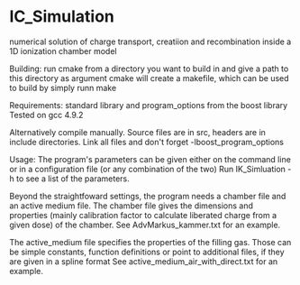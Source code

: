 # IC_Simulation
numerical solution of charge transport, creatiion and recombination inside a 1D ionization chamber model

Building:
run cmake from a directory you want to build in and give a path to this directory as argument
cmake will create a makefile, which can be used to build by simply runn make

Requirements: standard library and program_options from the boost library
Tested on gcc 4.9.2


Alternatively compile manually. Source files are in src, headers are in include directories.
Link all files and don't forget -lboost_program_options

Usage:
The program's parameters can be given either on the command line or in a configuration file (or any combination of the two)
Run IK_Simluation -h to see a list of the parameters.

Beyond the straightfoward settings, the program needs a chamber file and an active medium file.
The chamber file gives the dimensions and properties (mainly calibration factor to calculate liberated charge from a given dose) 
of the chamber.
See AdvMarkus_kammer.txt for an example.

The active_medium file specifies the properties of the filling gas.
Those can be simple constants, function definitions or point to additional files, if they are given in a spline format
See active_medium_air_with_direct.txt for an example.